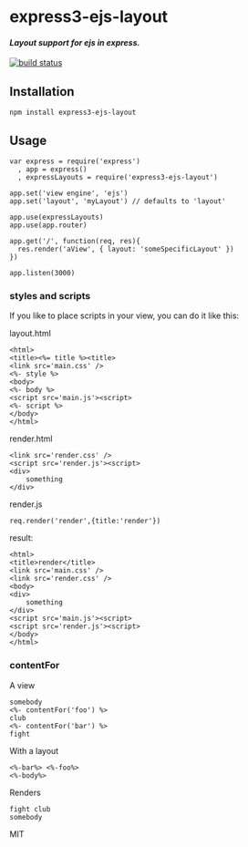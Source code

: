 

# express3-ejs-layout

#### *Layout support for ejs in express.*

[![build status](https://secure.travis-ci.org/Soarez/express-ejs-layouts.png)](http://travis-ci.org/Soarez/express-ejs-layouts)

## Installation
    npm install express3-ejs-layout

## Usage
    var express = require('express')
      , app = express()
      , expressLayouts = require('express3-ejs-layout')
    
    app.set('view engine', 'ejs')
    app.set('layout', 'myLayout') // defaults to 'layout'     

    app.use(expressLayouts)
    app.use(app.router)
    
    app.get('/', function(req, res){
      res.render('aView', { layout: 'someSpecificLayout' })
    })

    app.listen(3000)

### styles and scripts
If you like to place scripts in your view, you can do it like this:

layout.html

    <html>
	<title><%= title %><title>
	<link src='main.css' />
	<%- style %>
    <body>	
    <%- body %>
	<script src='main.js'><script>
    <%- script %>
    </body>
	</html>

render.html

	<link src='render.css' />
    <script src='render.js'><script>
	<div>
		something
    </div>

render.js

    req.render('render',{title:'render'})
	
result:

    <html>
	<title>render</title>
	<link src='main.css' />	
	<link src='render.css' />
    <body>
    <div>
		something
    </div>
	<script src='main.js'><script>
	<script src='render.js'><script>
    </body>
	</html>
	
	
### contentFor

A view

    somebody
    <%- contentFor('foo') %>
    club
    <%- contentFor('bar') %>
    fight

With a layout

    <%-bar%> <%-foo%>
    <%-body%>

Renders

    fight club
    somebody

MIT